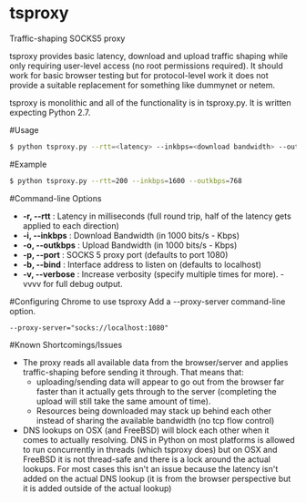 # tsproxy
Traffic-shaping SOCKS5 proxy

tsproxy provides basic latency, download and upload traffic shaping while only requiring user-level access (no root permissions required).  It should work for basic browser testing but for protocol-level work it does not provide a suitable replacement for something like dummynet or netem.

tsproxy is monolithic and all of the functionality is in tsproxy.py.  It is written expecting Python 2.7.

#Usage
```bash
$ python tsproxy.py --rtt=<latency> --inkbps=<download bandwidth> --outkbps=<upload bandwidth>
```

#Example
```bash
$ python tsproxy.py --rtt=200 --inkbps=1600 --outkbps=768
```

#Command-line Options
* **-r, --rtt** : Latency in milliseconds (full round trip, half of the latency gets applied to each direction)
* **-i, --inkbps** : Download Bandwidth (in 1000 bits/s - Kbps)
* **-o, --outkbps** : Upload Bandwidth (in 1000 bits/s - Kbps)
* **-p, --port** : SOCKS 5 proxy port (defaults to port 1080)
* **-b, --bind** : Interface address to listen on (defaults to localhost)
* **-v, --verbose** : Increase verbosity (specify multiple times for more). -vvvv for full debug output.

#Configuring Chrome to use tsproxy
Add a --proxy-server command-line option.
```
--proxy-server="socks://localhost:1080"
```

#Known Shortcomings/Issues
* The proxy reads all available data from the browser/server and applies traffic-shaping before sending it through.  That means that:
  * uploading/sending data will appear to go out from the browser far faster than it actually gets through to the server (completing the upload will still take the same amount of time).
  * Resources being downloaded may stack up behind each other instead of sharing the available bandwidth (no tcp flow control)
* DNS lookups on OSX (and FreeBSD) will block each other when it comes to actually resolving.  DNS in Python on most platforms is allowed to run concurrently in threads (which tsproxy does) but on OSX and FreeBSD it is not thread-safe and there is a lock around the actual lookups.  For most cases this isn't an issue because the latency isn't added on the actual DNS lookup (it is from the browser perspective but it is added outside of the actual lookup)
